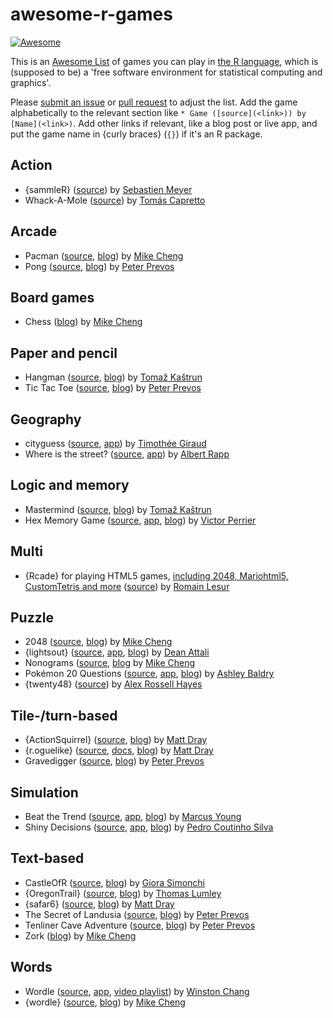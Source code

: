 # awesome-r-games

<!-- badges: start -->

[![Awesome](https://awesome.re/badge.svg)](https://awesome.re)

<!-- badges: end -->

This is an [Awesome List](https://github.com/sindresorhus/awesome/blob/main/awesome.md) of games you can play in [the R language](https://www.r-project.org/), which is (supposed to be) a 'free software environment for statistical computing and graphics'.

Please [submit an issue](https://github.com/matt-dray/awesome-r-games/issues) or [pull request](https://github.com/matt-dray/awesome-r-games/pulls) to adjust the list. Add the game alphabetically to the relevant section like `* Game ([source](<link>)) by [Name](<link>)`. Add other links if relevant, like a blog post or live app, and put the game name in {curly braces} (`{}`) if it's an R package.

## Action

* {sammleR} ([source](https://gitlab.com/bastistician/sammleR)) by [Sebastien Meyer](http://www.imbe.med.uni-erlangen.de/ma/S.Meyer/)
* Whack-A-Mole ([source](https://github.com/tomicapretto/whackamole)) by [Tomás Capretto](https://tomicapretto.github.io)

## Arcade

* Pacman ([source](https://github.com/coolbutuseless/pacman), [blog](https://coolbutuseless.github.io/2022/07/26/pacman-game-written-in-r-with-nara-and-eventloop/)) by [Mike Cheng](https://coolbutuseless.github.io/)
* Pong ([source](https://github.com/pprevos/RGames/blob/master/pong.R), [blog](https://lucidmanager.org/data-science/pong/)) by [Peter Prevos](https://lucidmanager.org/)

## Board games

* Chess ([blog](https://coolbutuseless.github.io/2020/11/05/a-chess-engine-in-rstats-proof-of-concept-using-stockfish/)) by [Mike Cheng](https://coolbutuseless.github.io/)

## Paper and pencil

* Hangman ([source](https://github.com/tomaztk/Hangman_game_with_R), [blog](https://tomaztsql.wordpress.com/2019/11/19/hangman-game-with-r/)) by [Tomaž Kaštrun](https://tomaztsql.wordpress.com/)
* Tic Tac Toe ([source](https://github.com/pprevos/RGames/tree/master/tic-tac-toe), [blog](https://lucidmanager.org/data-science/tic-tac-toe-war-games/)) by [Peter Prevos](https://lucidmanager.org/)

## Geography

* cityguess ([source](https://github.com/rCarto/geoguess), [app](https://rcarto.shinyapps.io/cityguess/)) by [Timothée Giraud](https://rgeomatic.hypotheses.org/)
* Where is the street? ([source](https://github.com/AlbertRapp/street_map_game), [app](https://rappa.shinyapps.io/street_map_game/)) by [Albert Rapp](https://albert-rapp.de/)

## Logic and memory

* Mastermind ([source](https://github.com/tomaztk/Useless_R_functions/blob/main/functions/MastermindGame.R), [blog](https://tomaztsql.wordpress.com/2022/01/07/little-useless-useful-r-functions-mastermind-board-game-for-r/)) by [Tomaž Kaštrun](https://tomaztsql.wordpress.com/)
* Hex Memory Game ([source](https://github.com/dreamRs/memory-hex), [app](https://dreamrs.shinyapps.io/memory-hex/), [blog](https://community.rstudio.com/t/shiny-contest-submission-hex-memory-game/25336)) by [Victor Perrier](https://twitter.com/_pvictorr)

## Multi

* {Rcade} for playing HTML5 games, [including 2048, Mariohtml5, CustomTetris and more](https://github.com/RLesur/Rcade/blob/master/inst/games/games.yml) ([source](https://github.com/RLesur/Rcade/blob/master/inst/games/games.yml)) by [Romain Lesur](https://twitter.com/RLesur)

## Puzzle

* 2048 ([source](https://gist.github.com/coolbutuseless/ffc5eef475f4c514731fb72d3d813a2d), [blog](https://coolbutuseless.github.io/2021/11/14/a-simple-2048-game-engine-in-r/)) by [Mike Cheng](https://coolbutuseless.github.io/)
* {lightsout} ([source](https://github.com/daattali/lightsout/tree/master/inst/shiny), [app](https://daattali.com/shiny/lightsout/), [blog](https://deanattali.com/blog/shiny-game-lightsout/)) by [Dean Attali](https://deanattali.com/)
* Nonograms ([source](https://github.com/coolbutuseless/nonogram), [blog](https://coolbutuseless.github.io/2018/09/26/nonograms-in-r-nonogram-package/) by [Mike Cheng](https://coolbutuseless.github.io/)
* Pokémon 20 Questions ([source](https://www.github.com/ashbaldry/Pokemon_20Q), [app](https://ashbaldry.shinyapps.io/Pokemon_20Q/), [blog](https://community.rstudio.com/t/shiny-contest-submission-pokemon-20-question-game/25726)) by [Ashley Baldry](https://ashbaldry.github.io/)
* {twenty48} ([source](https://github.com/rossellhayes/twenty48)) by [Alex Rossell Hayes](https://twitter.com/RossellHayes)

## Tile-/turn-based

* {ActionSquirrel} ([source](https://github.com/matt-dray/ActionSquirrel), [blog](https://www.rostrum.blog/2021/10/03/squirrel/)) by [Matt Dray](https://www.matt-dray.com/)
* {r.oguelike} ([source](https://github.com/matt-dray/r.oguelike), [docs](https://matt-dray.github.io/r.oguelike/), [blog](https://www.rostrum.blog/2022/04/25/r.oguelike-dev/)) by [Matt Dray](https://www.matt-dray.com/)
* Gravedigger ([source](https://github.com/pprevos/RGames/blob/master/gravedigger.R), [blog](https://lucidmanager.org/data-science/creepy-computer-games-in-r/)) by [Peter Prevos](https://lucidmanager.org/)

## Simulation

* Beat the Trend ([source](https://github.com/marcusyoung/beat_the_trend), [app](https://marcus.shinyapps.io/bus_simulator/), [blog](https://community.rstudio.com/t/shiny-contest-submission-educational-bus-company-simulator-game-to-teach-about-elasticities/24067)) by [Marcus Young](www.marcusyoung.co.uk)
* Shiny Decisions ([source](https://github.com/pedrocoutinhosilva/shiny.decisions), [app](https://sparktuga.shinyapps.io/ShinyDecisions/), [blog](https://appsilon.com/is-it-possible-to-build-a-video-game-in-r-shiny/)) by [Pedro Coutinho Silva](https://www.pedrocsilva.com/)

## Text-based

* CastleOfR ([source](https://github.com/gsimchoni/CastleOfR), [blog](http://giorasimchoni.com/2017/09/10/2017-09-10-you-re-in-a-room-the-castleofr-package/)) by [Giora Simonchi](https://www.giorasimchoni.com)
* {OregonTrail} ([source](https://github.com/tslumley/OregonTrail), [blog](https://notstatschat.rbind.io/2020/10/30/you-will-probably-not-be-eaten-by-a-grue/)) by [Thomas Lumley](https://notstatschat.rbind.io/)
* {safar6} ([source](https://github.com/matt-dray/safar6), [blog](https://www.rostrum.blog/2021/01/04/safar6/)) by [Matt Dray](https://www.matt-dray.com/)
* The Secret of Landusia ([source](https://github.com/pprevos/RGames/tree/master/adventure), [blog](https://lucidmanager.org/data-science/text-adventure//)) by [Peter Prevos](https://lucidmanager.org/)
* Tenliner Cave Adventure ([source](https://github.com/pprevos/RGames/tree/master/adventure), [blog](https://lucidmanager.org/data-science/tenliner-cave-adventure/)) by [Peter Prevos](https://lucidmanager.org/)
* Zork ([blog](https://coolbutuseless.github.io/2020/11/15/play-zork-in-rstats/)) by [Mike Cheng](https://coolbutuseless.github.io/)

## Words

* Wordle ([source](https://github.com/wch/shiny-wordle), [app](https://winston.shinyapps.io/wordle/), [video playlist](https://www.youtube.com/playlist?list=PL9HYL-VRX0oQnWIeY_ydYBdU76iQ-tchU)) by [Winston Chang](https://www.rstudio.com/authors/winston-chang/)
* {wordle} ([source](https://github.com/coolbutuseless/wordle), [blog](https://coolbutuseless.github.io/2022/01/04/wordle-v0.1.5-a-package-for-playing-and-helping-solve-wordle-puzzles/)) by [Mike Cheng](https://coolbutuseless.github.io/)
